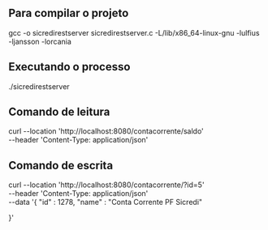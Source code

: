 ## Para compilar o projeto

gcc -o sicredirestserver sicredirestserver.c -L/lib/x86_64-linux-gnu -lulfius -ljansson -lorcania


## Executando o processo

./sicredirestserver


## Comando de leitura
curl --location 'http://localhost:8080/contacorrente/saldo' \
--header 'Content-Type: application/json' 

## Comando de escrita
curl --location 'http://localhost:8080/contacorrente/?id=5' \
--header 'Content-Type: application/json' \
--data '{
    "id" : 1278,
    "name" : "Conta Corrente PF Sicredi"

 }'